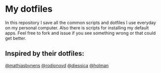 # My dotfiles

In this repository I save all the common scripts and dotfiles I use everyday on my personal computer.
Also there is scripts for installing my default apps.
Feel free to fork and issue if you see something wrong or that could get better.

## Inspired by their dotfiles:
[@mathiasbynens](https://github.com/mathiasbynens/dotfiles)
[@rodionovd](https://github.com/rodionovd/dotfiles)
[@diessica](https://github.com/diessica/dotfiles)
[@holman](https://github.com/holman/dotfiles)